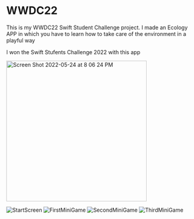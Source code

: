 # WWDC22
This is my WWDC22 Swift Student Challenge project. I made an Ecology APP in which you have to learn how to take care of the environment in a playful way

I won the Swift Stufents Challenge 2022 with this app

<img width="370" alt="Screen Shot 2022-05-24 at 8 06 24 PM" src="https://user-images.githubusercontent.com/90638222/170097089-3c81ec0f-8985-4020-ba91-4e11a7252276.png">


![StartScreen](https://user-images.githubusercontent.com/90638222/164973766-0ee5982e-3826-45a7-9d49-dc462fd4e7a2.png)
![FirstMiniGame](https://user-images.githubusercontent.com/90638222/164973770-be2584bd-7600-424c-b047-bc12a9af85a3.png)
![SecondMiniGame](https://user-images.githubusercontent.com/90638222/164973771-776ebf8f-047f-4195-8c28-30234b0a4d4b.png)
![ThirdMiniGame](https://user-images.githubusercontent.com/90638222/164973773-742000f9-63e1-4eef-ad3f-2b551067c5ff.png)
